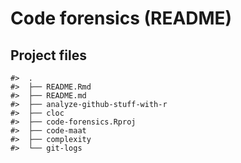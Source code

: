 Code forensics (README)
================

## Project files

    #>  .
    #>  ├── README.Rmd
    #>  ├── README.md
    #>  ├── analyze-github-stuff-with-r
    #>  ├── cloc
    #>  ├── code-forensics.Rproj
    #>  ├── code-maat
    #>  ├── complexity
    #>  └── git-logs
